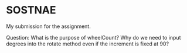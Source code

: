 # SOSTNAE
My submission for the assignment.

Question: What is the purpose of wheelCount? Why do we need to input degrees into the rotate method even if the increment is fixed at 90?
